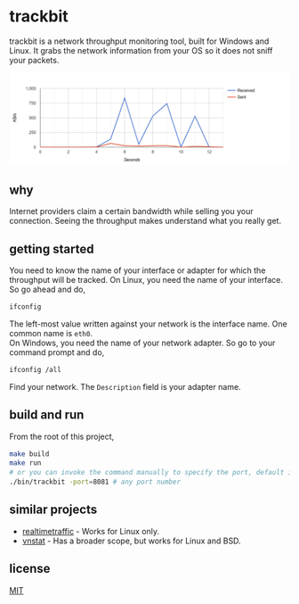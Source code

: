 # trackbit

trackbit is a network throughput monitoring tool, built for Windows and Linux. It grabs the network information from your OS so it does not sniff your packets.

<img src="./SCREENSHOT.PNG">

## why

Internet providers claim a certain bandwidth while selling you your connection. Seeing the throughput makes understand what you really get. 

## getting started

You need to know the name of your interface or adapter for which the throughput will be tracked. 
On Linux, you need the name of your interface. So go ahead and do, 
```bash
ifconfig
```
The left-most value written against your network is the interface name. One common name is `eth0`.  
On Windows, you need the name of your network adapter. So go to your command prompt and do,
```bash
ifconfig /all
```
Find your network. The `Description` field is your adapter name. 

## build and run

From the root of this project, 
```bash
make build
make run
# or you can invoke the command manually to specify the port, default is 8080
./bin/trackbit -port=8081 # any port number
```

## similar projects

- [realtimetraffic](https://github.com/longsleep/realtimetraffic/) - Works for Linux only.
- [vnstat](https://github.com/vergoh/vnstat) - Has a broader scope, but works for Linux and BSD.

## license

[MIT](./LICENSE)

